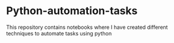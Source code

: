 # Python-automation-tasks
This repository contains notebooks where I have created different techniques to automate tasks using python
